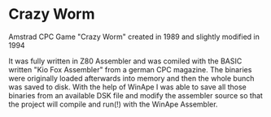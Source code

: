 # Crazy Worm
Amstrad CPC Game "Crazy Worm" created in 1989 and slightly modified in 1994

It was fully written in Z80 Assembler and was comiled with the BASIC written "Kio Fox Assembler" from a german CPC magazine.
The binaries were originally loaded afterwards into memory and then the whole bunch was saved to disk. With the help of WinApe I was able to save all those binaries from an available DSK file and modify the assembler source so that the project will compile and run(!) with the WinApe Assembler.

